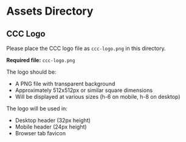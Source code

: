 # Assets Directory

## CCC Logo

Please place the CCC logo file as `ccc-logo.png` in this directory.

**Required file:** `ccc-logo.png`

The logo should be:
- A PNG file with transparent background
- Approximately 512x512px or similar square dimensions
- Will be displayed at various sizes (h-6 on mobile, h-8 on desktop)

The logo will be used in:
- Desktop header (32px height)
- Mobile header (24px height)
- Browser tab favicon
